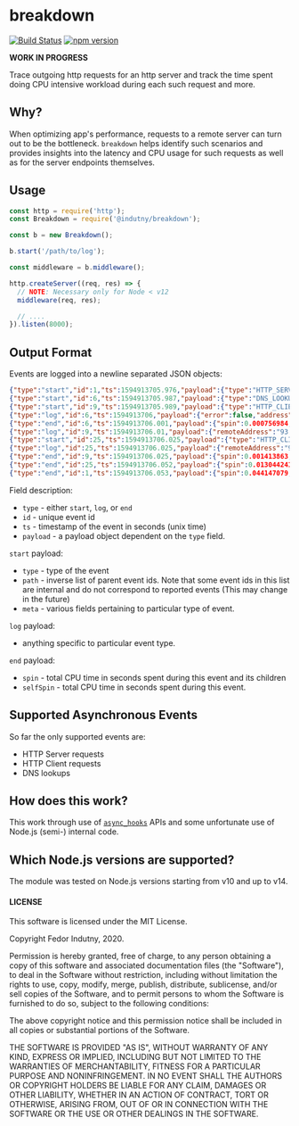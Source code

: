 # breakdown
[![Build Status](https://secure.travis-ci.org/@indutny/breakdown.svg)](http://travis-ci.org/@indutny/breakdown)
[![npm version](https://badge.fury.io/js/%40indutny%2Fbreakdown.svg)](https://badge.fury.io/js/%40indutny%2Fbreakdown)

**WORK IN PROGRESS**

Trace outgoing http requests for an http server and track the time spent
doing CPU intensive workload during each such request and more.

## Why?

When optimizing app's performance, requests to a remote server can turn out to
be the bottleneck. `breakdown` helps identify such scenarios and provides
insights into the latency and CPU usage for such requests as well as for the
server endpoints themselves.

## Usage

```js
const http = require('http');
const Breakdown = require('@indutny/breakdown');

const b = new Breakdown();

b.start('/path/to/log');

const middleware = b.middleware();

http.createServer((req, res) => {
  // NOTE: Necessary only for Node < v12
  middleware(req, res);

  // ....
}).listen(8000);
```

## Output Format

Events are logged into a newline separated JSON objects:
```json
{"type":"start","id":1,"ts":1594913705.976,"payload":{"type":"HTTP_SERVER_REQUEST","path":[],"meta":{"method":"GET","headers":{"host":"127.0.0.1:8000","user-agent":"curl/7.54.0","accept":"*/*"},"url":"/a"}}}
{"type":"start","id":6,"ts":1594913705.987,"payload":{"type":"DNS_LOOKUP","path":[4,1],"meta":{"family":"any","hostname":"example.com"}}}
{"type":"start","id":9,"ts":1594913705.989,"payload":{"type":"HTTP_CLIENT_REQUEST","path":[7,1],"meta":{"method":"GET","path":"/","headers":{"host":"example.com"}}}}
{"type":"log","id":6,"ts":1594913706,"payload":{"error":false,"address":"93.184.216.34"}}
{"type":"end","id":6,"ts":1594913706.001,"payload":{"spin":0.000756984,"selfSpin":0.000756984}}
{"type":"log","id":9,"ts":1594913706.01,"payload":{"remoteAddress":"93.184.216.34"}}
{"type":"start","id":25,"ts":1594913706.025,"payload":{"type":"HTTP_CLIENT_REQUEST","path":[24,23,4,1],"meta":{"method":"GET","path":"/","headers":{"host":"example.com"}}}}
{"type":"log","id":25,"ts":1594913706.025,"payload":{"remoteAddress":"93.184.216.34"}}
{"type":"end","id":9,"ts":1594913706.025,"payload":{"spin":0.001413863,"selfSpin":0.000597313}}
{"type":"end","id":25,"ts":1594913706.052,"payload":{"spin":0.013044241000000002,"selfSpin":0.010261513}}
{"type":"end","id":1,"ts":1594913706.053,"payload":{"spin":0.044147079,"selfSpin":0.013174767}}
```

Field description:

* `type` - either `start`, `log`, or `end`
* `id` - unique event id
* `ts` - timestamp of the event in seconds (unix time)
* `payload` - a payload object dependent on the `type` field.

`start` payload:
* `type` - type of the event
* `path` - inverse list of parent event ids. Note that some event ids in this
  list are internal and do not correspond to reported events (This may change
  in the future)
* `meta` - various fields pertaining to particular type of event.

`log` payload:
- anything specific to particular event type.

`end` payload:
* `spin` - total CPU time in seconds spent during this event and its children
* `selfSpin` - total CPU time in seconds spent during this event.

## Supported Asynchronous Events

So far the only supported events are:

* HTTP Server requests
* HTTP Client requests
* DNS lookups

## How does this work?

This work through use of [`async_hooks`][0] APIs and some unfortunate use of
Node.js (semi-) internal code.

## Which Node.js versions are supported?

The module was tested on Node.js versions starting from v10 and up to v14.

#### LICENSE

This software is licensed under the MIT License.

Copyright Fedor Indutny, 2020.

Permission is hereby granted, free of charge, to any person obtaining a
copy of this software and associated documentation files (the
"Software"), to deal in the Software without restriction, including
without limitation the rights to use, copy, modify, merge, publish,
distribute, sublicense, and/or sell copies of the Software, and to permit
persons to whom the Software is furnished to do so, subject to the
following conditions:

The above copyright notice and this permission notice shall be included
in all copies or substantial portions of the Software.

THE SOFTWARE IS PROVIDED "AS IS", WITHOUT WARRANTY OF ANY KIND, EXPRESS
OR IMPLIED, INCLUDING BUT NOT LIMITED TO THE WARRANTIES OF
MERCHANTABILITY, FITNESS FOR A PARTICULAR PURPOSE AND NONINFRINGEMENT. IN
NO EVENT SHALL THE AUTHORS OR COPYRIGHT HOLDERS BE LIABLE FOR ANY CLAIM,
DAMAGES OR OTHER LIABILITY, WHETHER IN AN ACTION OF CONTRACT, TORT OR
OTHERWISE, ARISING FROM, OUT OF OR IN CONNECTION WITH THE SOFTWARE OR THE
USE OR OTHER DEALINGS IN THE SOFTWARE.

[0]: https://nodejs.org/api/async_hooks.html
